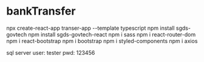 # bankTransfer
npx create-react-app transer-app --template typescript
npm install sgds-govtech
npm install sgds-govtech-react
npm i sass
npm i react-router-dom
npm i react-bootstrap
npm i bootstrap
npm i styled-components
npm i axios

sql server
user: tester
pwd: 123456